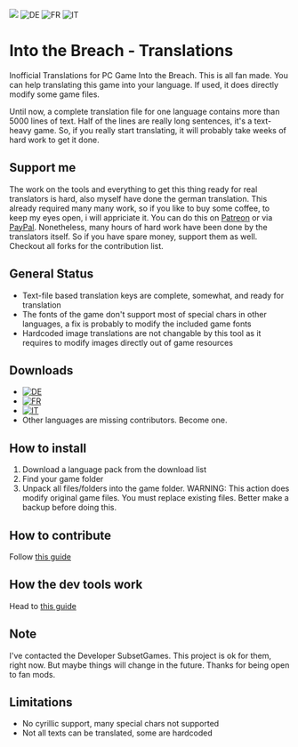 ![](https://img.shields.io/badge/Game_Version-1.0.20(3--8--2018)-green.svg) 
![DE](https://img.shields.io/badge/DE_-40%25%20Translated-orange.svg)
![FR](https://img.shields.io/badge/FR_-38%25%20Translated-orange.svg)
![IT](https://img.shields.io/badge/IT_-5%25%20Translated-orange.svg)
# Into the Breach - Translations
Inofficial Translations for PC Game Into the Breach. This is all fan made. You can help translating this game into your language. If used, it does directly modify some game files.

Until now, a complete translation file for one language contains more than 5000 lines of text. Half of the lines are really long sentences, it's a text-heavy game. So, if you really start translating, it will probably take weeks of hard work to get it done.

## Support me
The work on the tools and everything to get this thing ready for real translators is hard, also myself have done the german translation. This already required many many work, so if you like to buy some coffee, to keep my eyes open, i will appriciate it. You can do this on [Patreon](https://www.patreon.com/brainfoolong) or via [PayPal](https://www.paypal.me/brainfoolong). Nonetheless, many hours of hard work have been done by the translators itself. So if you have spare money, support them as well. Checkout all forks for the contribution list.

## General Status
* Text-file based translation keys are complete, somewhat, and ready for translation
* The fonts of the game don't support most of special chars in other languages, a fix is probably to modify the included game fonts
* Hardcoded image translations are not changable by this tool as it requires to modify images directly out of game resources

## Downloads
* [![DE](https://img.shields.io/badge/DE_-40%25%20Translated-orange.svg)](https://github.com/brainfoolong/IntoTheBreachTranslations/raw/master/packages/de.zip)
* [![FR](https://img.shields.io/badge/FR_-38%25%20Translated-orange.svg)](https://github.com/brainfoolong/IntoTheBreachTranslations/raw/master/packages/fr.zip)
* [![IT](https://img.shields.io/badge/IT_-5%25%20Translated-orange.svg)](https://github.com/brainfoolong/IntoTheBreachTranslations/raw/master/packages/it.zip)
* Other languages are missing contributors. Become one.

## How to install
1. Download a language pack from the download list
2. Find your game folder
3. Unpack all files/folders into the game folder. WARNING: This action does modify original game files. You must replace existing files. Better make a backup before doing this.

## How to contribute
Follow [this guide](https://github.com/brainfoolong/IntoTheBreachTranslations/tree/master/dev/editor)

## How the dev tools work
Head to [this guide](https://github.com/brainfoolong/IntoTheBreachTranslations/tree/master/dev)

## Note
I've contacted the Developer SubsetGames. This project is ok for them, right now. But maybe things will change in the future. Thanks for being open to fan mods.

## Limitations
* No cyrillic support, many special chars not supported
* Not all texts can be translated, some are hardcoded
